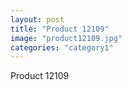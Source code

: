 ```yaml
---
layout: post
title: "Product 12109"
image: "product12109.jpg"
categories: "category1"
---
```

Product 12109
